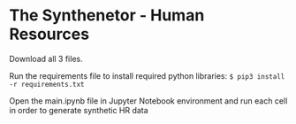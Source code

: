# The Synthenetor - Human Resources

Download all 3 files.


Run the requirements file to install required python libraries:
```$ pip3 install -r requirements.txt```

Open the main.ipynb file in Jupyter Notebook environment and run each cell in order to generate synthetic HR data
